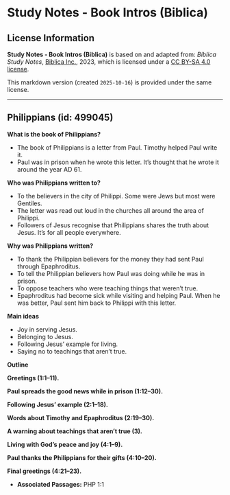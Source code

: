 # Study Notes - Book Intros (Biblica)

## License Information

**Study Notes - Book Intros (Biblica)** is based on and adapted from: _Biblica Study Notes_, [Biblica Inc.](https://www.biblica.com/), 2023, which is licensed under a [CC BY-SA 4.0 license](https://creativecommons.org/licenses/by-sa/4.0/legalcode.en).

This markdown version (created `2025-10-16`) is provided under the same license.



--------------------------------

## Philippians (id: 499045)

**What is the book of Philippians?**

* The book of Philippians is a letter from Paul. Timothy helped Paul write it.
* Paul was in prison when he wrote this letter. It’s thought that he wrote it around the year AD 61\.

**Who was Philippians written to?**

* To the believers in the city of Philippi. Some were Jews but most were Gentiles.
* The letter was read out loud in the churches all around the area of Philippi.
* Followers of Jesus recognise that Philippians shares the truth about Jesus. It’s for all people everywhere.

**Why was Philippians written?**

* To thank the Philippian believers for the money they had sent Paul through Epaphroditus.
* To tell the Philippian believers how Paul was doing while he was in prison.
* To oppose teachers who were teaching things that weren’t true.
* Epaphroditus had become sick while visiting and helping Paul. When he was better, Paul sent him back to Philippi with this letter.

**Main ideas**

* Joy in serving Jesus.
* Belonging to Jesus.
* Following Jesus’ example for living.
* Saying no to teachings that aren’t true.

**Outline**

**Greetings (1:1–11\).**

**Paul spreads the good news while in prison (1:12–30\).**

**Following Jesus’ example (2:1–18\).**

**Words about Timothy and Epaphroditus (2:19–30\).**

**A warning about teachings that aren’t true (3\).**

**Living with God’s peace and joy (4:1–9\).**

**Paul thanks the Philippians for their gifts (4:10–20\).**

**Final greetings (4:21–23\).**

* **Associated Passages:** PHP 1:1

